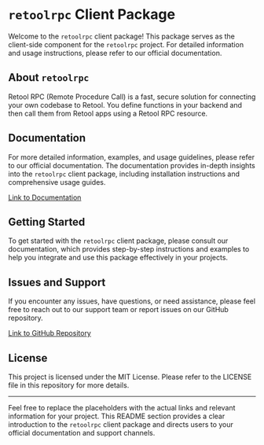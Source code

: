 # `retoolrpc` Client Package

Welcome to the `retoolrpc` client package! This package serves as the client-side component for the `retoolrpc` project. For detailed information and usage instructions, please refer to our official documentation.

## About `retoolrpc`

Retool RPC (Remote Procedure Call) is a fast, secure solution for connecting your own codebase to Retool. You define functions in your backend and then call them from Retool apps using a Retool RPC resource.

## Documentation

For more detailed information, examples, and usage guidelines, please refer to our official documentation. The documentation provides in-depth insights into the `retoolrpc` client package, including installation instructions and comprehensive usage guides.

[Link to Documentation](https://docs.retool.com/retool-rpc)

## Getting Started

To get started with the `retoolrpc` client package, please consult our documentation, which provides step-by-step instructions and examples to help you integrate and use this package effectively in your projects.

## Issues and Support

If you encounter any issues, have questions, or need assistance, please feel free to reach out to our support team or report issues on our GitHub repository.

[Link to GitHub Repository](https://github.com/tryretool/retoolrpc)

## License

This project is licensed under the MIT License. Please refer to the LICENSE file in this repository for more details.

---

Feel free to replace the placeholders with the actual links and relevant information for your project. This README section provides a clear introduction to the `retoolrpc` client package and directs users to your official documentation and support channels.
